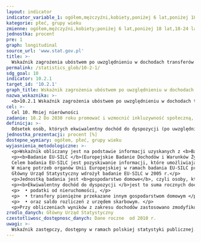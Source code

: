 ```yaml
---
layout: indicator
indicator_variable_1: ogółem,mężczyźni,kobiety,poniżej 6 lat,poniżej 18 lat,18-24 lata,18-64 lata,60 lat i więcej,65 lat i więcej
kategorie: płeć, grupy wieku
zmienne: ogółem,mężczyźni,kobiety;poniżej 6 lat,poniżej 18 lat,18-24 lata,18-64 lata,60 lat i więcej,65 lat i więcej
jednostka: procent
pre: 1
graph: longitudinal
source_url: 'www.stat.gov.pl'
title: >-
  Wskaźnik zagrożenia ubóstwem po uwzględnieniu w dochodach transferów społecznych
permalink: /statistics_glob/10-2-1/
sdg_goal: 10
indicator: 10.2.1
target_id: '10.2.1'
graph_title: Wskaźnik zagrożenia ubóstwem po uwzględnieniu w dochodach transferów społecznych
nazwa_wskaznika: >-
  <b>10.2.1 Wskaźnik zagrożenia ubóstwem po uwzględnieniu w dochodach transferów społecznych</b>
cel: >-
  Cel 10. Mniej nierówności
zadanie: 10.2 Do 2030 roku promować i wzmocnić inkluzywność społeczną, gospodarczą i polityczną wszystkich ludzi, bez względu na wiek, płeć, niepełnosprawność, rasę, pochodzenie etniczne, narodowość, religię lub status ekonomiczny bądź inny
definicja: >-
  Odsetek osób, których ekwiwalentny dochód do dyspozycji (po uwzględnieniu w dochodach transferów społecznych), jest niższy od granicy ubóstwa ustalonej na poziomie 60% krajowej mediany ekwiwalentnych dochodów do dyspozycji.
jednostka_prezentacji: procent [%]
dostepne_wymiary: ogółem, płeć, grupy wieku
wyjasnienia_metodologiczne: >-
  <p>Wskaźnik obliczany jest na podstawie informacji uzyskanych z <b>Badania EU-SILC</b>.</p>
  <p><b>Badanie EU-SILC </b>(Europejskie Badanie Dochodów i Warunków Życia) jest badaniem stałym (prowadzonym co roku), którego podmiotem są gospodarstwa domowe oraz osoby w wieku 16 lat i więcej w gospodarstwach domowych. Badanie ma charakter panelowy, tzn. wylosowaną grupę respondentów poddaje się kilkukrotnej "obserwacji" w odstępach czasu, dzięki czemu można zaobserwować i przeanalizować zmieniającą się sytuację, postawy, zachowania lub opinie badanej grupy. Badanie jest realizowane metodą wywiadu bezpośredniego z wykorzystaniem 2 kwestionariuszy  z których jeden służy do pozyskiwania danych dotyczących gospodarstw domowych, a drugi – danych o osobach indywidualnych. </br>
  Celem badania EU-SILC jest pozyskiwanie informacji, które umożliwiają ocenę warunków życia polskiego społeczeństwa oraz pozwalają porównać je z warunkami życia w innych krajach Unii Europejskiej. Służy temu przyjęta przez Eurostat jednolita metodologia. </br>
  W miarę potrzeb organów Unii Europejskiej w ramach badania EU-SILC prowadzone są również badania modułowe poświęcone wybranemu zagadnieniu (jest to dodatkowa ankieta realizowana jednocześnie z badaniem podstawowym). </br>
  Główny Urząd Statystyczny wdrożył badanie EU-SILC w 2005 r.</p>
  <p>Jednostką badania jest <b>gospodarstwo domowe</b>, czyli osoby, które są lub nie są ze sobą spokrewnione, mieszkają razem i wspólnie utrzymują się (gospodarstwo domowe wieloosobowe). Gospodarstwo domowe może również tworzyć jedna osoba, która utrzymuje się samodzielnie, bez względu na to, czy mieszka sama, czy z innymi osobami (gospodarstwo domowe jednoosobowe).</p>
  <p><b>Ekwiwalentny dochód do dyspozycji </b>jest to suma rocznych dochodów pieniężnych netto (po odliczeniu zaliczek na podatek dochodowy, podatków od dochodów z własności, składek na ubezpieczenie społeczne, zdrowotne) wszystkich członków gospodarstwa domowego pomniejszona o: </p>
  <p>  • podatki od nieruchomości, </p>
  <p>  • transfery pieniężne przekazane innym gospodarstwom domowym </p>
  <p>  • oraz saldo rozliczeń z urzędem skarbowym. </p>
  <p>Przy obliczeniach wyników z zakresu dochodów zastosowano zmodyfikowaną skalę ekwiwalentności OECD. Skala ta obliczona jest w sposób następujący: 1 – dla pierwszej osoby dorosłej w gospodarstwie, 0,5 – dla każdego kolejnego członka gospodarstwa w wieku 14 lat lub więcej, 0,3 – dla każdego dziecka w wieku poniżej 14 lat.</p>
zrodlo_danych: Główny Urząd Statystyczny
czestotliwosc_dostępnosc_danych: Dane roczne  od 2010 r.
uwagi: >-
  Wskaźnik zastępczy, dostępny w ramach polskiej statystyki publicznej.Wskaźnikiem zasadniczym, przyjętym przez ONZ, monitorującym cel 10.2 Agendy 2030, jest wskaźnik 10.2.1 Odsetek osób żyjących poniżej 50% mediany dochodów, zdezagregowane wg grup wiekowych, płci i osób niepełnosprawnych.
---
```

